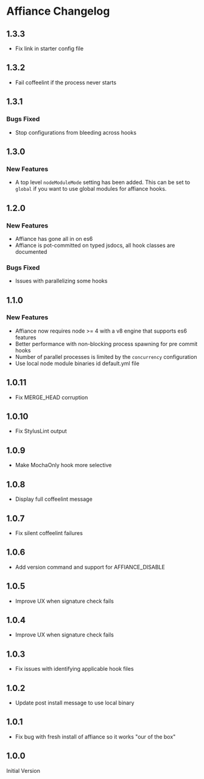 # Affiance Changelog

## 1.3.3
* Fix link in starter config file

## 1.3.2
* Fail coffeelint if the process never starts

## 1.3.1
### Bugs Fixed
* Stop configurations from bleeding across hooks

## 1.3.0
### New Features
* A top level `nodeModuleMode` setting has been added.
  This can be set to `global` if you want to use global
  modules for affiance hooks.

## 1.2.0
### New Features
* Affiance has gone all in on es6
* Affiance is pot-committed on typed jsdocs, all hook classes are documented

### Bugs Fixed
* Issues with parallelizing some hooks

## 1.1.0
### New Features
* Affiance now requires node >= 4 with a v8 engine that supports es6 features
* Better performance with non-blocking process spawning for pre commit hooks
* Number of parallel processes is limited by the `concurrency` configuration
* Use local node module binaries id default.yml file

## 1.0.11
* Fix MERGE_HEAD corruption

## 1.0.10
* Fix StylusLint output

## 1.0.9
* Make MochaOnly hook more selective

## 1.0.8
* Display full coffeelint message

## 1.0.7
* Fix silent coffeelint failures

## 1.0.6
* Add version command and support for AFFIANCE_DISABLE

## 1.0.5
* Improve UX when signature check fails

## 1.0.4
* Improve UX when signature check fails

## 1.0.3
* Fix issues with identifying applicable hook files

## 1.0.2
* Update post install message to use local binary

## 1.0.1
* Fix bug with fresh install of affiance so it works "our of the box"

## 1.0.0
Initial Version
